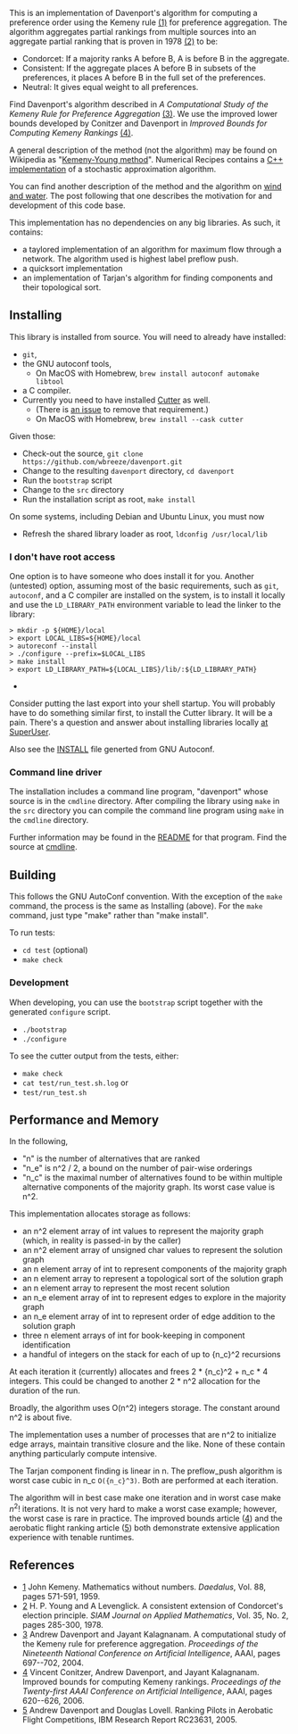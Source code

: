 This is an implementation of Davenport's algorithm for computing
a preference order using the Kemeny rule [(1)][kemeny]
for preference aggregation.
The algorithm aggregates partial rankings from multiple sources into an
aggregate partial ranking that is proven in 1978 [(2)][young] to be:
- Condorcet: If a majority ranks A before B, A is before B in the aggregate.
- Consistent: If the aggregate places A before B in subsets of the
preferences, it places A before B in the full set of the preferences.
- Neutral: It gives equal weight to all preferences.

Find Davenport's algorithm described in
_A Computational Study of the Kemeny Rule for Preference
Aggregation_ [(3)][davenport].
We use the improved lower bounds developed by Conitzer and Davenport in
_Improved Bounds for Computing Kemeny Rankings_ [(4)][bounds].

A general description of the method (not the algorithm)
may be found on Wikipedia as "[Kemeny-Young method][kym]".
Numerical Recipes contains a [C++ implementation][kycpp]
of a stochastic approximation algorithm.

You can find another description
of the method and the algorithm on
[wind and water](https://wnw.wbreeze.com/2019/08/davenport.html).
The post following that one describes the motivation for
and development of this code base.

This implementation has no dependencies on any big libraries.
As such, it contains:
- a taylored implementation of an algorithm for maximum flow through a network.
  The algorithm used is highest label preflow push.
- a quicksort implementation
- an implementation of Tarjan's algorithm for finding components and
  their topological sort.

## Installing

This library is installed from source. You will need to already have
installed:
- `git`,
- the GNU autoconf tools,
  - On MacOS with Homebrew, `brew install autoconf automake libtool`
- a C compiler.
- Currently you need to have installed [Cutter](
  https://github.com/clear-code/cutter/) as well.
  - (There is [an issue](https://github.com/wbreeze/davenport/issues/16)
    to remove that requirement.)
  - On MacOS with Homebrew, `brew install --cask cutter`

Given those:
- Check-out the source, `git clone https://github.com/wbreeze/davenport.git`
- Change to the resulting `davenport` directory, `cd davenport`
- Run the `bootstrap` script
- Change to the `src` directory
- Run the installation script as root, `make install`

On some systems, including Debian and Ubuntu Linux, you must now

- Refresh the shared library loader as root, `ldconfig /usr/local/lib`

### I don't have root access

One option is to have someone who does install it for you.
Another (untested) option, assuming most of the basic requirements,
such as `git`, `autoconf`, and a C compiler are installed on the system,
is to install it locally and use the `LD_LIBRARY_PATH` environment
variable to lead the linker to the library:

```
> mkdir -p ${HOME}/local
> export LOCAL_LIBS=${HOME}/local
> autoreconf --install
> ./configure --prefix=$LOCAL_LIBS
> make install
> export LD_LIBRARY_PATH=${LOCAL_LIBS}/lib/:${LD_LIBRARY_PATH}
```
-
Consider putting the last export into your shell startup.
You will probably have to do something similar first, to install the
Cutter library. It will be a pain. There's a question and answer
about installing libraries locally
[at SuperUser](https://superuser.com/q/324613).

Also see the [INSTALL](INSTALL) file generted from GNU Autoconf.

### Command line driver
The installation includes a command line program, "davenport"
whose source is in the `cmdline` directory.
After compiling the library using `make` in the `src` directory you can
compile the command line program using `make` in the `cmdline` directory.

Further information may be found in the
[README](cmdline/README.md) for that program.
Find the source at [cmdline](cmdline).

## Building

This follows the GNU AutoConf convention. With the exception of the
`make` command, the process is the same as Installing (above).
For the `make` command, just type "make" rather than "make install".

To run tests:
- `cd test` (optional)
- `make check`

### Development

When developing, you can use the `bootstrap` script together with the
generated `configure` script.

- `./bootstrap`
- `./configure`

To see the cutter output from the tests, either:
- `make check`
- `cat test/run_test.sh.log`
or
- `test/run_test.sh`

## Performance and Memory

In the following,
- "n" is the number of alternatives that are ranked
- "n_e" is n^2 / 2, a bound on the number of pair-wise orderings
- "n_c" is the maximal number of alternatives found to be within multiple
  alternative components of the majority graph. Its worst case value is n^2.

This implementation allocates storage as follows:
- an n^2 element array of int values to represent the majority graph
  (which, in reality is passed-in by the caller)
- an n^2 element array of unsigned char values to represent the solution
  graph
- an n element array of int to represent components of the majority graph
- an n element array to represent a topological sort of the solution graph
- an n element array to represent the most recent solution
- an n_e element array of int to represent edges to explore in the
  majority graph
- an n_e element array of int to represent order of edge addition to the
  solution graph
- three n element arrays of int for book-keeping in component identification
- a handful of integers on the stack for each of up to {n_c}^2 recursions

At each iteration it (currently) allocates and frees 2 * {n_c}^2 + n_c * 4
integers. This could be changed to another 2 * n^2 allocation for the
duration of the run.

Broadly, the algorithm uses O(n^2) integers storage. The constant around n^2 is
about five.

The implementation uses a number of processes that are n^2 to initialize
edge arrays, maintain transitive closure and the like. None of these contain
anything particularly compute intensive.

The Tarjan component finding is linear in n.
The preflow_push algorithm is worst case cubic in n_c `O({n_c}^3)`.
Both are performed at each iteration.

The algorithm will in best case make one iteration and in worst case make
${n^2}!$ iterations. It is not very hard to make a worst case example; however,
the worst case is rare in practice. The improved bounds article ([4][bounds])
and the aerobatic flight ranking article ([5][ranking]) both demonstrate
extensive application experience with tenable runtimes.

## References
- [1][kemeny] John Kemeny. Mathematics without numbers.
_Daedalus_, Vol. 88, pages 571-591, 1959.
- [2][young] H. P. Young and A Levenglick.
A consistent extension of Condorcet's election principle.
_SIAM Journal on Applied Mathematics_, Vol. 35, No. 2, pages 285-300, 1978.
- [3][davenport] Andrew Davenport and Jayant Kalagnanam.
A computational study of the Kemeny rule for preference aggregation.
_Proceedings of the Nineteenth National Conference on Artificial Intelligence_,
AAAI, pages 697--702, 2004.
- [4][bounds] Vincent Conitzer, Andrew Davenport, and Jayant Kalagnanam.
Improved bounds for computing Kemeny rankings.
_Proceedings of the Twenty-first AAAI Conference on Artificial Intelligence_,
AAAI, pages 620--626, 2006.
- [5][ranking] Andrew Davenport and Douglas Lovell. Ranking Pilots in
Aerobatic Flight Competitions, IBM Research Report RC23631, 2005.

[kemeny]:https://www.jstor.org/stable/20026529
[young]: https://doi.org/10.1137/0135023
[kym]: https://en.wikipedia.org/wiki/Kemeny%E2%80%93Young_method
[kycpp]: http://numerical.recipes/whp/ky/kemenyyoung.html
[davenport]: https://aaai.org/Library/AAAI/2004/aaai04-110.php
[bounds]: https://aaai.org/Library/AAAI/2006/aaai06-099.php
[travis]: https://travis-ci.org/wbreeze/davenport.svg?branch=master
[ranking]: https://domino.research.ibm.com/library/cyberdig.nsf/0/f0cef204f8d781628525702300545d8f
